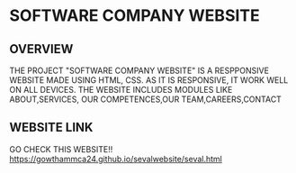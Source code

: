 # SOFTWARE COMPANY WEBSITE
## OVERVIEW

THE PROJECT "SOFTWARE COMPANY WEBSITE" IS A
RESPPONSIVE WEBSITE MADE USING HTML, CSS.
AS IT IS RESPONSIVE, IT WORK WELL ON ALL DEVICES.
THE WEBSITE INCLUDES MODULES LIKE ABOUT,SERVICES,
OUR COMPETENCES,OUR TEAM,CAREERS,CONTACT

## WEBSITE LINK

GO CHECK THIS WEBSITE!!
   https://gowthammca24.github.io/sevalwebsite/seval.html
